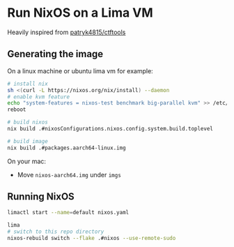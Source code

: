 # Run NixOS on a Lima VM
Heavily inspired from [patryk4815/ctftools](https://github.com/patryk4815/ctftools/tree/master/lima-vm)

## Generating the image
On a linux machine or ubuntu lima vm for example:

```bash
# install nix
sh <(curl -L https://nixos.org/nix/install) --daemon
# enable kvm feature
echo "system-features = nixos-test benchmark big-parallel kvm" >> /etc/nix/nix.conf
reboot

# build nixos
nix build .#nixosConfigurations.nixos.config.system.build.toplevel 

# build image
nix build .#packages.aarch64-linux.img
```

On your mac:
* Move `nixos-aarch64.img` under `imgs`

## Running NixOS
```bash
limactl start --name=default nixos.yaml

lima
# switch to this repo directory
nixos-rebuild switch --flake .#nixos --use-remote-sudo
```


